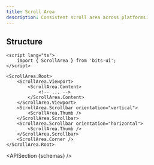 ```yaml
---
title: Scroll Area
description: Consistent scroll area across platforms.
---
```


<script>
	import { APISection, ComponentPreview, ScrollAreaDemo } from '$lib/components'
	export let schemas;
</script>

<ComponentPreview name="scroll-area-demo" comp="Scroll Area">

<ScrollAreaDemo slot="preview" />

</ComponentPreview>

## Structure

```svelte
<script lang="ts">
	import { ScrollArea } from 'bits-ui';
</script>

<ScrollArea.Root>
	<ScrollArea.Viewport>
		<ScrollArea.Content>
			<!-- ... -->
		</ScrollArea.Content>
	</ScrollArea.Viewport>
	<ScrollArea.Scrollbar orientation="vertical">
		<ScrollArea.Thumb />
	</ScrollArea.Scrollbar>
	<ScrollArea.Scrollbar orientation="horizontal">
		<ScrollArea.Thumb />
	</ScrollArea.Scrollbar>
	<ScrollArea.Corner />
</ScrollArea.Root>
```

<APISection {schemas} />
